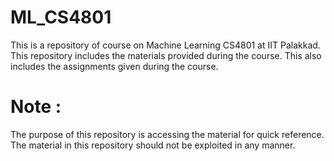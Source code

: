# ML_CS4801
 This is a repository of course on Machine Learning CS4801 at IIT Palakkad. This repository includes the materials provided during the course. This also includes the assignments given during the course. 
 
 # Note :
 The purpose of this repository is accessing the material for quick reference. The material in this repository should not be exploited in any manner.
